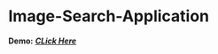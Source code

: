 # Image-Search-Application
**Demo:** ***<a href="https://pandey959.github.io/image-search/">CLick Here</a>***

